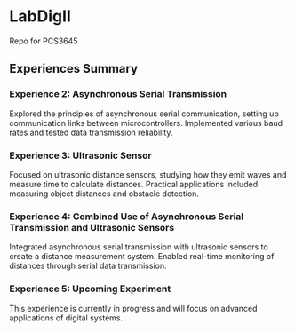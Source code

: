 # LabDigII
Repo for PCS3645 

## Experiences Summary

### Experience 2: Asynchronous Serial Transmission
Explored the principles of asynchronous serial communication, setting up communication links between microcontrollers. Implemented various baud rates and tested data transmission reliability.

### Experience 3: Ultrasonic Sensor
Focused on ultrasonic distance sensors, studying how they emit waves and measure time to calculate distances. Practical applications included measuring object distances and obstacle detection.

### Experience 4: Combined Use of Asynchronous Serial Transmission and Ultrasonic Sensors
Integrated asynchronous serial transmission with ultrasonic sensors to create a distance measurement system. Enabled real-time monitoring of distances through serial data transmission.

### Experience 5: Upcoming Experiment
This experience is currently in progress and will focus on advanced applications of digital systems.

